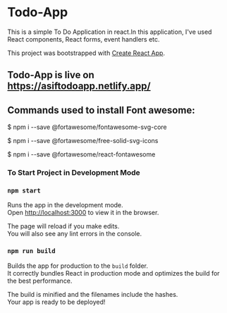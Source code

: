 # Todo-App

This is a simple To Do Application in react.In this application, I've used React components, React forms, event handlers etc.

This project was bootstrapped with [Create React App](https://github.com/facebook/create-react-app).

## Todo-App is live on https://asiftodoapp.netlify.app/

## Commands used to install Font awesome:

$ npm i --save @fortawesome/fontawesome-svg-core

$ npm i --save @fortawesome/free-solid-svg-icons

$ npm i --save @fortawesome/react-fontawesome

### To Start Project in Development Mode 
### `npm start`

Runs the app in the development mode.\
Open [http://localhost:3000](http://localhost:3000) to view it in the browser.

The page will reload if you make edits.\
You will also see any lint errors in the console.



### `npm run build`

Builds the app for production to the `build` folder.\
It correctly bundles React in production mode and optimizes the build for the best performance.

The build is minified and the filenames include the hashes.\
Your app is ready to be deployed!

